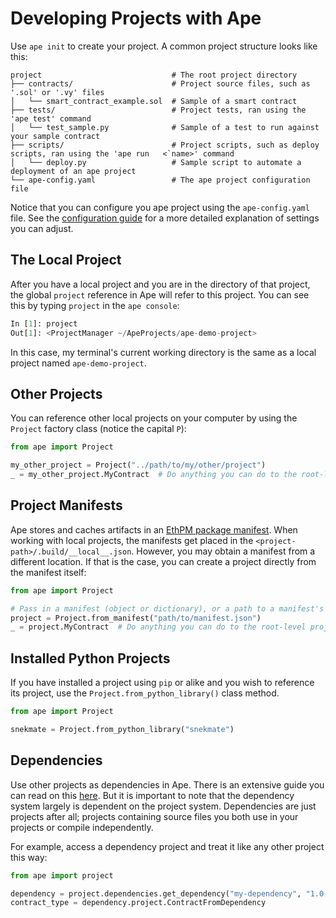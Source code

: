 # Developing Projects with Ape

Use `ape init` to create your project.
A common project structure looks like this:

```
project                             # The root project directory
├── contracts/                      # Project source files, such as '.sol' or '.vy' files
│   └── smart_contract_example.sol  # Sample of a smart contract
├── tests/                          # Project tests, ran using the 'ape test' command
│   └── test_sample.py              # Sample of a test to run against your sample contract
├── scripts/                        # Project scripts, such as deploy scripts, ran using the 'ape run   <`name>' command
│   └── deploy.py                   # Sample script to automate a deployment of an ape project
└── ape-config.yaml                 # The ape project configuration file
```

Notice that you can configure you ape project using the `ape-config.yaml` file.
See the [configuration guide](./config.html) for a more detailed explanation of settings you can adjust.

## The Local Project

After you have a local project and you are in the directory of that project, the global `project` reference in Ape will refer to this project.
You can see this by typing `project` in the `ape console`:

```python
In [1]: project
Out[1]: <ProjectManager ~/ApeProjects/ape-demo-project>
```

In this case, my terminal's current working directory is the same as a local project named `ape-demo-project`.

## Other Projects

You can reference other local projects on your computer by using the `Project` factory class (notice the capital `P`):

```python
from ape import Project

my_other_project = Project("../path/to/my/other/project")
_ = my_other_project.MyContract  # Do anything you can do to the root-level project.
```

## Project Manifests

Ape stores and caches artifacts in an [EthPM package manifest](https://eips.ethereum.org/EIPS/eip-2678).
When working with local projects, the manifests get placed in the `<project-path>/.build/__local__.json`.
However, you may obtain a manifest from a different location.
If that is the case, you can create a project directly from the manifest itself:

```python
from ape import Project

# Pass in a manifest (object or dictionary), or a path to a manifest's JSON file.
project = Project.from_manifest("path/to/manifest.json")
_ = project.MyContract  # Do anything you can do to the root-level project.
```

## Installed Python Projects

If you have installed a project using `pip` or alike and you wish to reference its project, use the `Project.from_python_library()` class method.

```python
from ape import Project

snekmate = Project.from_python_library("snekmate")
```

## Dependencies

Use other projects as dependencies in Ape.
There is an extensive guide you can read on this [here](./dependencies.html).
But it is important to note that the dependency system largely is dependent on the project system.
Dependencies are just projects after all; projects containing source files you both use in your projects or compile independently.

For example, access a dependency project and treat it like any other project this way:

```python
from ape import project

dependency = project.dependencies.get_dependency("my-dependency", "1.0.0")
contract_type = dependency.project.ContractFromDependency
```
